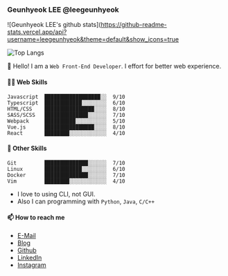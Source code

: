 ### Geunhyeok LEE @leegeunhyeok

![Geunhyeok LEE's github stats](https://github-readme-stats.vercel.app/api?username=leegeunhyeok&theme=default&show_icons=true

![Top Langs](https://github-readme-stats.vercel.app/api/top-langs/?username=leegeunhyeok&hide=)


👋 Hello! I am a `Web Front-End Developer`. I effort for better web experience.

#### 👨‍💻 Web Skills

```
Javascript  ██████████████████░░  9/10
Typescript  ████████████░░░░░░░░  6/10
HTML/CSS    ████████████████░░░░  8/10
SASS/SCSS   ██████████████░░░░░░  7/10
Webpack     ██████████░░░░░░░░░░  5/10
Vue.js      ████████████████░░░░  8/10
React       ████████░░░░░░░░░░░░  4/10
```

#### 💪 Other Skills

```
Git         ██████████████░░░░░░  7/10
Linux       ████████████░░░░░░░░  6/10
Docker      ██████████████░░░░░░  7/10
Vim         ████████░░░░░░░░░░░░  4/10
```

- I love to using CLI, not GUI.
- Also I can programming with `Python`, `Java`, `C/C++`

#### 📫 How to reach me

- [E-Mail](mailto:dev.ghlee@gmail.com)
- [Blog](https://geundung.dev)
- [Github](https://github.com/leegeunhyeok)
- [LinkedIn](https://www.linkedin.com/in/geunhyeok-lee-89b779185)
- [Instagram](https://instagram.com/_u/__dev.ghlee)



<!--
**leegeunhyeok/leegeunhyeok** is a ✨ _special_ ✨ repository because its `README.md` (this file) appears on your GitHub profile.

Here are some ideas to get you started:

- 🔭 I’m currently working on ...
- 🌱 I’m currently learning ...
- 👯 I’m looking to collaborate on ...
- 🤔 I’m looking for help with ...
- 💬 Ask me about ...
- 📫 How to reach me: ...
- 😄 Pronouns: ...
- ⚡ Fun fact: ...
-->

